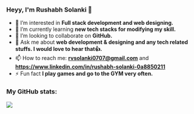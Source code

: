 ### Heyy, I'm Rushabh Solanki 👋

- 👀 I’m interested in **Full stack development and web designing.**
- 🌱 I’m currently learning **new tech stacks for modifying my skill.**
- 💞️ I’m looking to collaborate on **GitHub.**
- 💬 Ask me about **web development & designing and any tech related stuffs. I would love to hear that👍.** 
- 📫 How to reach me: **rvsolanki0707@gmail.com** and **https://www.linkedin.com/in/rushabh-solanki-0a8850211**
- ⚡ Fun fact **I play games and go to the GYM very often.**

### My GitHub stats:
<img src="https://github-readme-stats.vercel.app/api?username=Rushabh1221&&show_icons=true&title_color=ffffff&icon_color=bb2acf&text_color=daf7dc&bg_color=151515">


<!---
Rushabh1221/Rushabh1221 is a ✨ special ✨ repository because its `README.md` (this file) appears on your GitHub profile.
You can click the Preview link to take a look at your changes.
--->
